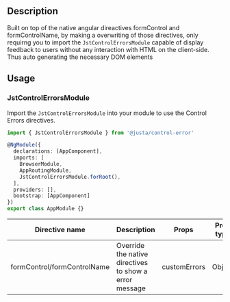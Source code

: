 ## Description

Built on top of the native angular direactives formControl and formControlName, by making a overwriting of those directives, only requirng you to import the `JstControlErrorsModule` capable of display feedback to users without any interaction with HTML on the client-side. Thus auto generating the necessary DOM elements


## Usage

### JstControlErrorsModule

Import the `JstControlErrorsModule` into your module to use the Control Errors directives.

```ts
import { JstControlErrorsModule } from '@justa/control-error'

@NgModule({
  declarations: [AppComponent],
  imports: [
    BrowserModule,
    AppRoutingModule,
    JstControlErrorsModule.forRoot(),
  ],
  providers: [],
  bootstrap: [AppComponent]
})
export class AppModule {}
```

| Directive name | Description | Props | Prop type |
| ------ | ------ | ----- | ---- |
| formControl/formControlName  | Override the native directives to show a error message | customErrors | Object |

